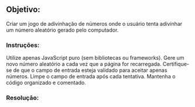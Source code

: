 ## Objetivo:
Criar um jogo de adivinhação de números onde o usuário tenta adivinhar um número aleatório gerado pelo computador.

### Instruções:

Utilize apenas JavaScript puro (sem bibliotecas ou frameworks).
Gere um novo número aleatório a cada vez que a página for recarregada.
Certifique-se de que o campo de entrada esteja validado para aceitar apenas números.
Limpe o campo de entrada após cada tentativa.
Mantenha o código organizado e comentado.

### Resolução:

